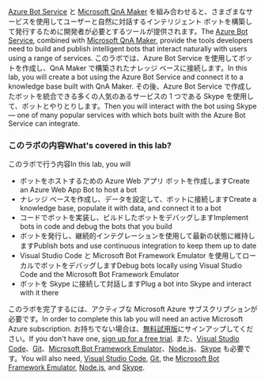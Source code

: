 <span data-ttu-id="f5961-101">[Azure Bot Service](https://azure.microsoft.com/en*us/services/bot*service/) と [Microsoft QnA Maker](https://www.qnamaker.ai/) を組み合わせると、さまざまなサービスを使用してユーザーと自然に対話するインテリジェント ボットを構築して発行するために開発者が必要とするツールが提供されます。</span><span class="sxs-lookup"><span data-stu-id="f5961-101">The [Azure Bot Service](https://azure.microsoft.com/en*us/services/bot*service/), combined with [Microsoft QnA Maker](https://www.qnamaker.ai/), provide the tools developers need to build and publish intelligent bots that interact naturally with users using a range of services.</span></span> <span data-ttu-id="f5961-102">このラボでは、Azure Bot Service を使用してボットを作成し、QnA Maker で構築されたナレッジ ベースに接続します。</span><span class="sxs-lookup"><span data-stu-id="f5961-102">In this lab, you will create a bot using the Azure Bot Service and connect it to a knowledge base built with QnA Maker.</span></span> <span data-ttu-id="f5961-103">その後、Azure Bot Service で作成したボットを統合できる多くの人気のあるサービスの 1 つである Skype を使用して、ボットとやりとりします。</span><span class="sxs-lookup"><span data-stu-id="f5961-103">Then you will interact with the bot using Skype — one of many popular services with which bots built with the Azure Bot Service can integrate.</span></span>

### <a name="whats-covered-in-this-lab"></a><span data-ttu-id="f5961-104">このラボの内容</span><span class="sxs-lookup"><span data-stu-id="f5961-104">What's covered in this lab?</span></span>
<span data-ttu-id="f5961-105">このラボで行う内容</span><span class="sxs-lookup"><span data-stu-id="f5961-105">In this lab, you will</span></span>
* <span data-ttu-id="f5961-106">ボットをホストするための Azure Web アプリ ボットを作成します</span><span class="sxs-lookup"><span data-stu-id="f5961-106">Create an Azure Web App Bot to host a bot</span></span>
* <span data-ttu-id="f5961-107">ナレッジ ベースを作成し、データを設定して、ボットに接続します</span><span class="sxs-lookup"><span data-stu-id="f5961-107">Create a knowledge base, populate it with data, and connect it to a bot</span></span>
* <span data-ttu-id="f5961-108">コードでボットを実装し、ビルドしたボットをデバッグします</span><span class="sxs-lookup"><span data-stu-id="f5961-108">Implement bots in code and debug the bots that you build</span></span>
* <span data-ttu-id="f5961-109">ボットを発行し、継続的インテグレーションを使用して最新の状態に維持します</span><span class="sxs-lookup"><span data-stu-id="f5961-109">Publish bots and use continuous integration to keep them up to date</span></span>
* <span data-ttu-id="f5961-110">Visual Studio Code と Microsoft Bot Framework Emulator を使用してローカルでボットをデバッグします</span><span class="sxs-lookup"><span data-stu-id="f5961-110">Debug bots locally using Visual Studio Code and the Microsoft Bot Framework Emulator</span></span>
* <span data-ttu-id="f5961-111">ボットを Skype に接続して対話します</span><span class="sxs-lookup"><span data-stu-id="f5961-111">Plug a bot into Skype and interact with it there</span></span>

<span data-ttu-id="f5961-112">このラボを完了するには、アクティブな Microsoft Azure サブスクリプションが必要です。</span><span class="sxs-lookup"><span data-stu-id="f5961-112">In order to complete this lab you will need an active Microsoft Azure subscription.</span></span> <span data-ttu-id="f5961-113">お持ちでない場合は、[無料試用版](http://aka.ms/WATK-FreeTrial)にサインアップしてください。</span><span class="sxs-lookup"><span data-stu-id="f5961-113">If you don't have one, [sign up for a free trial](http://aka.ms/WATK-FreeTrial).</span></span> <span data-ttu-id="f5961-114">また、[Visual Studio Code](http://code.visualstudio.com)、[Git](https://git-scm.com)、[Microsoft Bot Framework Emulator](https://emulator.botframework.com/)、[Node.js](https://nodejs.org)、[Skype](https://www.skype.com/en/download-skype/skype-for-computer/) も必要です。</span><span class="sxs-lookup"><span data-stu-id="f5961-114">You will also need, [Visual Studio Code](http://code.visualstudio.com), [Git](https://git-scm.com), the [Microsoft Bot Framework Emulator](https://emulator.botframework.com/), [Node.js](https://nodejs.org), and [Skype](https://www.skype.com/en/download-skype/skype-for-computer/).</span></span>